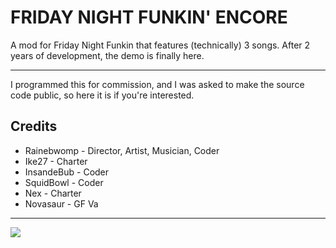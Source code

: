 # FRIDAY NIGHT FUNKIN' ENCORE
A mod for Friday Night Funkin that features (technically) 3 songs. After 2 years of development, the demo is finally here.
_____________________________________
I programmed this for commission, and I was asked to make the source code public, so here it is if you're interested.
## Credits
* Rainebwomp - Director, Artist, Musician, Coder
* Ike27 - Charter
* InsandeBub - Coder
* SquidBowl - Coder
* Nex - Charter
* Novasaur - GF Va
_____________________________________
![](https://media.discordapp.net/attachments/1140073672997089330/1202916282790445066/ruby.png?ex=65cf3216&is=65bcbd16&hm=f343654c0b886eb1d4cde407c031a50ee47c8ba9df78da1aac32dc8d78cbd12d&=&format=webp&quality=lossless&width=1246&height=701)

